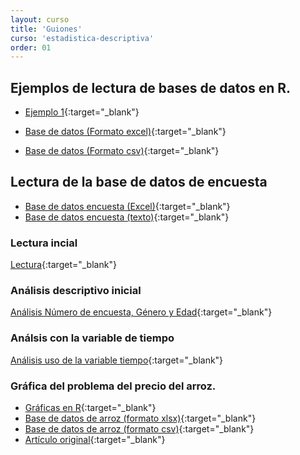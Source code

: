 ```yaml
---
layout: curso
title: 'Guiones'
curso: 'estadistica-descriptiva'
order: 01
---
```


## Ejemplos de lectura de bases de datos en R.

- [Ejemplo 1](/estadistica-descriptiva/guiones/Ejemplo1.html){:target="_blank"}

- [Base de datos (Formato excel)](/estadistica-descriptiva/guiones/Ejemplo1.xlsx){:target="_blank"}

- [Base de datos (Formato csv)](/estadistica-descriptiva/guiones/Ejemplo1.csv){:target="_blank"}

## Lectura de la base de datos de encuesta

- [Base de datos encuesta (Excel)](/estadistica-descriptiva/guiones/Encuesta.xlsx){:target="_blank"}
- [Base de datos encuesta (texto)](/estadistica-descriptiva/guiones/Encuesta.csv){:target="_blank"}

### Lectura incial

[Lectura](/estadistica-descriptiva/guiones/Encuesta1.html){:target="_blank"}

### Análisis descriptivo inicial

[Análisis Número de encuesta, Género y Edad](/estadistica-descriptiva/guiones/Encuesta2.html){:target="_blank"}

### Análsis con la variable de tiempo

[Análisis uso de la variable tiempo](/estadistica-descriptiva/guiones/Encuesta3.html){:target="_blank"}

### Gráfica del problema del precio del arroz.

- [Gráficas en R](/estadistica-descriptiva/guiones/arroz.html){:target="_blank"}
- [Base de datos de arroz (formato xlsx)](/estadistica-descriptiva/guiones/arroz.xlsx){:target="_blank"}
- [Base de datos de arroz (formato csv)](/estadistica-descriptiva/guiones/arroz.csv){:target="_blank"}
- [Artículo original](http://www.elcolombiano.com/arancel-dolar-y-la-dian-tendran-el-arroz-en-alto-1-EK1369457){:target="_blank"}


